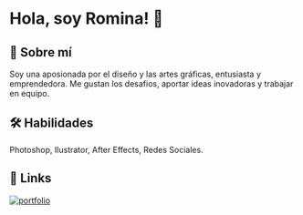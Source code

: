 # Hola, soy Romina! 👋


## 🚀 Sobre mí
Soy una aposionada por el diseño y las artes gráficas,
entusiasta y emprendedora.
Me gustan los desafios, aportar ideas inovadoras y
trabajar en equipo. 


## 🛠 Habilidades
Photoshop, Ilustrator, After Effects, Redes Sociales.


## 🔗 Links
[![portfolio](https://img.shields.io/badge/behance-000?style=for-the-badge&logo=ko-fi&logoColor=white)](https://www.behance.net/RomiOrtigala)


